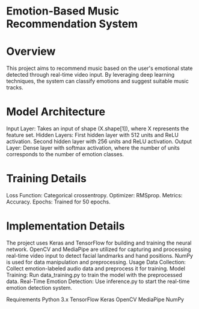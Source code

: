 # Emotion-Based Music Recommendation System
# Overview
This project aims to recommend music based on the user's emotional state detected through real-time video input. By leveraging deep learning techniques, the system can classify emotions and suggest suitable music tracks.

# Model Architecture
Input Layer: Takes an input of shape (X.shape[1]), where X represents the feature set.
Hidden Layers:
First hidden layer with 512 units and ReLU activation.
Second hidden layer with 256 units and ReLU activation.
Output Layer: Dense layer with softmax activation, where the number of units corresponds to the number of emotion classes.

# Training Details
Loss Function: Categorical crossentropy.
Optimizer: RMSprop.
Metrics: Accuracy.
Epochs: Trained for 50 epochs.

# Implementation Details
The project uses Keras and TensorFlow for building and training the neural network.
OpenCV and MediaPipe are utilized for capturing and processing real-time video input to detect facial landmarks and hand positions.
NumPy is used for data manipulation and preprocessing.
Usage
Data Collection: Collect emotion-labeled audio data and preprocess it for training.
Model Training: Run data_training.py to train the model with the preprocessed data.
Real-Time Emotion Detection: Use inference.py to start the real-time emotion detection system.

Requirements
Python 3.x
TensorFlow
Keras
OpenCV
MediaPipe
NumPy
